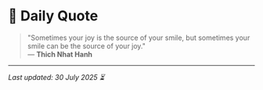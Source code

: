 # 📜 Daily Quote

> "Sometimes your joy is the source of your smile, but sometimes your smile can be the source of your joy."  
> — **Thich Nhat Hanh**

---

_Last updated: 30 July 2025 ⏳_
